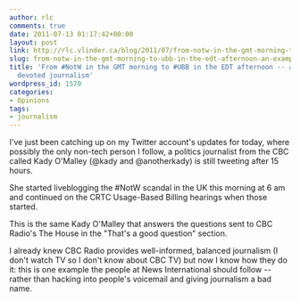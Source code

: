 ```yaml
---
author: rlc
comments: true
date: 2011-07-13 01:17:42+00:00
layout: post
link: http://rlc.vlinder.ca/blog/2011/07/from-notw-in-the-gmt-morning-to-ubb-in-the-edt-afternoon-an-example-of-devoted-journalism/
slug: from-notw-in-the-gmt-morning-to-ubb-in-the-edt-afternoon-an-example-of-devoted-journalism
title: 'From #NotW in the GMT morning to #UBB in the EDT afternoon -- an example of
  devoted journalism'
wordpress_id: 1570
categories:
- Opinions
tags:
- journalism
---
```


I've just been catching up on my Twitter account's updates for today, where possibly the only non-tech person I follow, a politics journalist from the CBC called Kady O'Malley (@kady and @anotherkady) is still tweeting after 15 hours.




She started liveblogging the #NotW scandal in the UK this morning at 6 am and continued on the CRTC Usage-Based Billing hearings when those started.




This is the same Kady O'Malley that answers the questions sent to CBC Radio's The House in the "That's a good question" section.




I already knew CBC Radio provides well-informed, balanced journalism (I don't watch TV so I don't know about CBC TV) but now I know how they do it: this is one example the people at News International should follow -- rather than hacking into people's voicemail and giving journalism a bad name.

